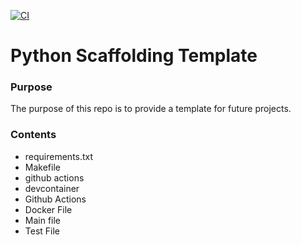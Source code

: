 [![CI](https://github.com/nogibjj/Alex_Ackerman_Mini_Project_1/actions/workflows/cicd.yml/badge.svg)](https://github.com/nogibjj/Alex_Ackerman_Mini_Project_1/actions/workflows/cicd.yml)

# Python Scaffolding Template

### Purpose
The purpose of this repo is to provide a template for future projects.

### Contents

- requirements.txt
- Makefile
- github actions
- devcontainer
- Github Actions
- Docker File
- Main file
- Test File
  
